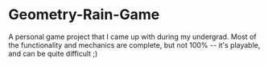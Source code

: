 # Geometry-Rain-Game
A personal game project that I came up with during my undergrad.  Most of the functionality and mechanics are complete, but not 100% -- it's playable, and can be quite difficult ;)
